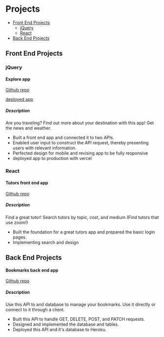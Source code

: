 # Projects

* [Front End Projects](#front-end-projects)
    * [jQuery](#jquery)
    * [React](#react) 
* [Back End Projects](#back-end-projects)

## Front End Projects

### jQuery

#### Explore app

[Github repo](https://github.com/elireiner/explore)

[deployed app](https://explore-three.vercel.app)

##### Description

Are you traveling? Find out more about your destination with this app! Get the news and weather.

* Built a front end app and connected it to two APIs.
* Enabled user input to construct the API request, thereby presenting users with relevant information.
* Perfected design for mobile and revising app to be fully responsive
* deployed app to production with vercel


### React

#### Tutors front end app

[Github repo](https://github.com/elireiner/tutors-app)

##### Description

Find a great tutor! Search tutors by topic, cost, and medium (Find tutors that use zoom!)

* Built the foundation for a great tutors app and prepared the basic login pages.
* Implementing search and design


## Back End Projects

#### Bookmarks back end app

[Github repo](https://github.com/elireiner/bookmarks-server)

##### Description

Use this API to and database to manage your bookmarks. Use it directly or connect to it through a client.

* Built this API to handle GET, DELETE, POST, and PATCH requests.
* Designed and implemented the database and tables.
* Deployed this API and it's database to Heroku.
